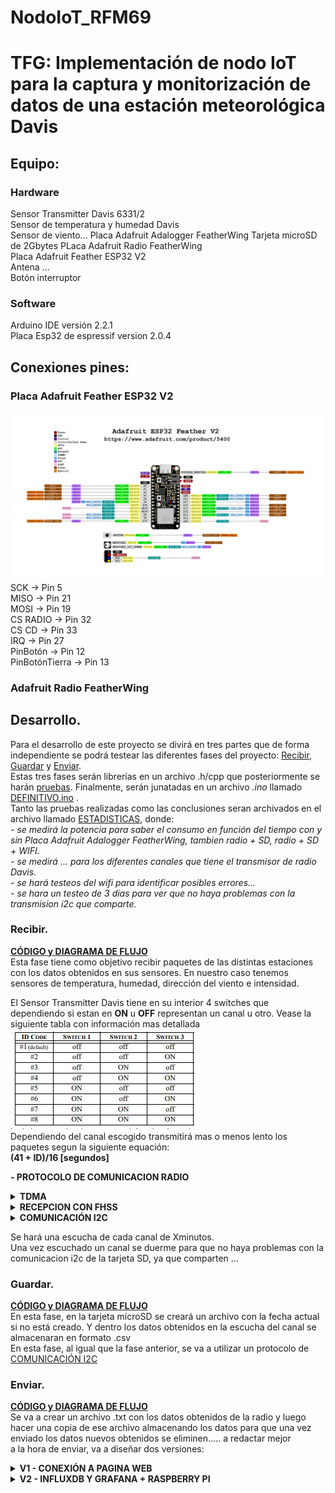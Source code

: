 # NodoIoT_RFM69
# TFG: Implementación de nodo IoT para la captura y monitorización de datos de una estación meteorológica Davis
## Equipo:
### Hardware
Sensor Transmitter Davis 6331/2  
Sensor de temperatura y humedad Davis  
Sensor de viento...
Placa Adafruit Adalogger FeatherWing 
Tarjeta microSD de 2Gbytes
PLaca Adafruit Radio FeatherWing  
Placa Adafruit Feather ESP32 V2  
Antena ...  
Botón interruptor  
### Software  
Arduino IDE versión 2.2.1  
Placa Esp32 de espressif version 2.0.4  
## Conexiones pines:

### Placa Adafruit Feather ESP32 V2
![Image text](https://github.com/DaniAntolin/TFG_DANI_ANTO/blob/main/FOTOS/Adafruit_ESP32_Feather_V2_Pinout.png)
SCK -> Pin 5  
MISO -> Pin 21  
MOSI -> Pin 19   
CS RADIO -> Pin 32  
CS CD -> Pin 33  
IRQ -> Pin 27  
PinBotón -> Pin 12  
PinBotónTierra -> Pin 13  
### Adafruit Radio FeatherWing  
## Desarrollo.  
Para el desarrollo de este proyecto se divirá en tres partes que de forma independiente se podrá testear las diferentes fases del proyecto: [Recibir](https://github.com/DaniAntolin/TFG_DANI_ANTO/tree/main/LIBRERIAS/RECIBIR), [Guardar](https://github.com/DaniAntolin/TFG_DANI_ANTO/tree/main/LIBRERIAS/GUARDAR) y [Enviar](https://github.com/DaniAntolin/TFG_DANI_ANTO/tree/main/LIBRERIAS/ENVIAR).  
Estas tres fases serán librerías en un archivo .h/cpp que posteriormente se harán [pruebas](https://github.com/DaniAntolin/TFG_DANI_ANTO/tree/main/PRUEBAS).
Finalmente, serán junatadas en un archivo   *.ino* llamado [DEFINITIVO.ino](https://github.com/DaniAntolin/TFG_DANI_ANTO/tree/main/DEFINITIVO) .  
Tanto las pruebas realizadas como las conclusiones seran archivados en el archivo llamado [ESTADISTICAS](https://github.com/DaniAntolin/TFG_DANI_ANTO/tree/main/ESTADISTICAS), donde:  
*- se medirá la potencia para saber el consumo en función del tiempo con y sin Placa Adafruit Adalogger FeatherWing, tambien radio + SD, radio + SD + WIFI.*  
*- se medirá ... para los diferentes canales que tiene el transmisor de radio Davis.*  
*- se hará testeos del wifi para identificar posibles errores...*  
*- se hara un testeo de 3 dias para ver que no haya problemas con la transmision i2c que comparte.*  

### Recibir.
[**CÓDIGO y DIAGRAMA DE FLUJO**](https://github.com/DaniAntolin/TFG_DANI_ANTO/tree/main/LIBRERIAS/RECIBIR)  
Esta fase tiene como objetivo recibir paquetes de las distintas estaciones con los datos obtenidos en sus sensores. En nuestro caso tenemos sensores de temperatura, humedad, dirección del viento e intensidad.  

El Sensor Transmitter Davis tiene en su interior 4 switches que dependiendo si estan en **ON** u **OFF** representan un canal u otro. Vease la siguiente tabla con información mas detallada  
![Image text](https://github.com/DaniAntolin/TFG_DANI_ANTO/blob/main/FOTOS/tablaIDsRadio.JPG)  
Dependiendo del canal escogido transmitirá mas o menos lento los paquetes segun la siguiente equación:  
**(41 + ID)/16 [segundos]**  

**- PROTOCOLO DE COMUNICACION RADIO**  
<details>  
<summary><strong>TDMA</strong></summary>  
El objetivo final es escuchar cada estación, se utilizará un protocolo de comunicacion vía radio llamado <em>TDMA (Acceso Multiple por División de Tiempo)</em>, que consiste en escuchar durante un periodo de tiempo cada canal como se muestra en la siguiente imagen, por lo que no divides el ancho de banda de la señal y puedes escuchar todos los canales en un tiempo determinado.<br>   
<img src="https://github.com/DaniAntolin/TFG_DANI_ANTO/blob/main/FOTOS/TDMA.jpg" width="200" /><br>   
Ventaja:        No pierdes ancho de banda vease <em>FDMA (Acceso Múltiple de División de Frecuencia)</em>.<br>    
Desventaja:     En cada periodo de tiempo que escuchas una estación, no puedes escuchar las otras, perdiendo información de los otros canales a los que no escuchas.<br>   
<em>¿Por qué el uso de TDMA frente a FDMA?</em><br>   
- Es simple, el protocolo de comunicación que utiliza la estación Davis no permite dividir el ancho de banda de la señal, haciendo imposible el uso de FDMA. Ademas que el ancho de banda que se utiliza en UE es limitado.<br>   
</details>  
<details>  
<summary><strong>RECEPCION CON FHSS</strong></summary>  
FHSS (Espectro Ensanchado por Salto de Frecuencia), técnica de transmisión de datos inalámbrica que utiliza un ancho de banda mucho mayor que el necesario para transmitir la información. Lo hace mediante el uso de una banda de frecuencia determinada, la cual es dividida en múltiples subfrecuencias. Estas subfrecuencias son saltadas en un orden preestablecido y sincronizado entre el emisor y el receptor.<br>
<ul>
<li><em>¿Cuáles son las ventajas?</em><br></li>  
</ul>
se basa en la idea de que un salto rápido y constante entre frecuencias dificulta la interceptación de la señal por parte de terceros. Además, permite una mayor resistencia a interferencias y una transmisión más eficiente de los datos.<br>   
Esto funciona en nuestro caso de tal forma que una vez te sincronzas con el emisor (Estacion davis A) tu vas saltando de frecuencia al mismo tiempo recibiendo todos los paquetes. Pero en el momento que a una frecuencia llega un paquete indeseado, supongamos de nuestra estacion B, ....... a explicar<br>   
</details>
<a name="COMUNICACIONI2C"></a>
<details>  
<summary><strong>COMUNICACIÓN I2C</strong></summary>   
</details>  

Se hará una escucha de cada canal de Xminutos.  
Una vez escuchado un canal se duerme para que no haya problemas con la comunicacion i2c de la tarjeta SD, ya que comparten ...  
### Guardar.
[**CÓDIGO y DIAGRAMA DE FLUJO**](https://github.com/DaniAntolin/TFG_DANI_ANTO/tree/main/LIBRERIAS/GUARDAR)  
En esta fase, en la tarjeta microSD se creará un archivo con la fecha actual si no está creado. Y dentro los datos obtenidos en la escucha del canal se almacenaran en formato .csv  
En esta fase, al igual que la fase anterior, se va a utilizar un protocolo de [COMUNICACIÓN I2C](#COMUNICACIONI2C)  

### Enviar.
[**CÓDIGO y DIAGRAMA DE FLUJO**](https://github.com/DaniAntolin/TFG_DANI_ANTO/tree/main/LIBRERIAS/ENVIAR)  
Se va a crear un archivo .txt con los datos obtenidos de la radio y luego hacer una copia de ese archivo almacenando los datos para que una vez enviado los datos nuevos obtenidos se eliminen..... a redactar mejor   
a la hora de enviar, va a diseñar dos versiones:  
<details>  
<summary><strong>V1 - CONEXIÓN A PAGINA WEB</strong></summary>      
Una vez obtenido los datos se crea una red wifi donde se crea una direccion ip donde el usuario podrá:<br>  
<img src="https://github.com/DaniAntolin/TFG_DANI_ANTO/blob/main/FOTOS/webV1.png" align="left" width="200" />   
<em>-cambiar la hora manualmente si se quiere y poder verla</em><br>  
<em>-modificar los tres podibles canales el ID que tiene, introducir -1 en caso de que algún canal no tengas.</em><br>  
<em>-ver los datos almacenados de cada día pulsando en "archivos" y poder descargarselos o eliminarlos</em><br>  
<em>-Cambiar el tiempo de escucha de cada canal sin que este sea inferior a 90segundos, ya que superado este limite habrá una perdida significativa de los datos</em><br>  
<em>-Cambiar el tiempo wifi, que es el tiempo que puede estar el usuario usando el wifi</em><br>  
<br clear="left"/>  
Para acceder a los datos de la pagina que el usuario a podido modificar se hara una solicitud HTTP GET para obtener esos datos.<br>   
<strong>EN ESTA VERSION SE VA A IMPLEMENTAR UN BOTON:</strong><br>  
<img src="https://github.com/DaniAntolin/TFG_DANI_ANTO/blob/main/FOTOS/NodoIoT_BOTON_2.jpg" width="200" /><br>   
El uso del botón es para optimizar el uso de la bateria ya que una conexión prolongada del wifi hará que se gaste la batería.<br>   
Este botón se usará para que el usuario que quiera obtener los datos o configurar el datalogger a traves de la página web, conecte el wifi del ESP32 pulsando el botón integrado.<br>  
Una vez haya terminado de manipular la pagina web creada procederá a pulsar otra vez el boton para que se apage el wifi.<br>  
Para solventar un posible problema de que el usuario se le olvide volver a pulsar el boton par desconectar el wifi habra integrado un timer que cuando pase se desconectará automaticamente haciendo que no se pierda bateria inecesaria.<br>  
</details>  
<details>  
<summary><strong>V2 - INFLUXDB Y GRAFANA + RASPBERRY PI</strong></summary>   
Mediante una Raspberry pi se creará un punto de acceso. Este punto de acceso servirá para comectarse desde el datalogger.<br>   
Cada vez que termine de guardar, se intentará conectar al punto de acceso.<br>  
Una vez conectada se actualizará la hora, se hará una conexión http con solicitud get para obtener la información de la pagina influxdb en el puerto 5000.<br> 
Los datos obtenidos, que son: ..... se guardaran en el archivo variables.txt<br>  
En el puerto 3000 se graficaran con grafana los datos obtenidos de las distintas estaciones.<br>  
</details>  


